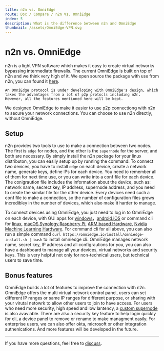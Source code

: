```yaml
---
title: n2n vs. OmniEdge
route: Doc / Compare / n2n Vs. OmniEdge
index: 5
description: What is the difference between n2n and OmniEdge
thumbnail: /assets/OmniEdge-VPN.svg
---
```


# n2n vs. OmniEdge

n2n is a light VPN software which makes it easy to create virtual networks bypassing intermediate firewalls. The current OmniEdge is built on top of n2n and we think very high of it. We open source the package with use from n2n, you can found it [here](https://omniedge.io/docs/article/Opensource).

```
An OmniEdge protocol is under developing with OmniEdge's design, which takes the advantages from a lot of p2p protocls including n2n. However, all the features mentioned here will be kept.
```

We designed OmniEdge to make it easier to use p2p connectiong with n2n to secure your network connections. You can choose to use n2n directly, without OmniEdge. 

## Setup

n2n provides two tools to use to make a connection between two nodes. The first is `edge` for nodes, and the other is the `supernode` for the server, and both are necessary. By simply install the n2n package for your linux distributon, you can easily setup up by running the command. To connect two devices, you have to install `edge` on each device, create a network name, generate keys, define IPs for each device. You need to remember all of them for next time use, or you can write into a conf file for each device. The conigraution file includes the information about the device, such as: network name, secrect key, IP address, supernode address, and you need to create the similar file for the other device. Every devices need such a conf file to make a connection, so the number of configuration files grows incredibley in the number of devices, which also make it harder to manage. 

To connect devices using OmniEdge, you just need to log in to OmniEdge on each device, with GUI apps for [windows](/download/windows)，[android](/download/windows),[iOS]() or command cli for [linux](/download/linuxcli), [macOS](/download/macos),[Synology](/download/synology),[Raspberry Pi](/download/rasp), [ARM based Hardware](/download/embedded), [Nvidia Machine Learning Hardware](/download/nvidia). For command cli for all above, you can also run a simple command `curl https://omniedge.io/install/omniedge-install.sh | bash` to install omniedge cli. OmniEdge manages network name, secret key, IP address and all configrautions for you, you can also have a dashboard to manage all your devices, virtual networks and security keys. This is very helpful not only for non-technical users, but technical users to save time. 

## Bonus features

OmniEdge builds a lot of features to improve the connection with n2n. OmniEdge offers the multi virtual network control panel, users can set different IP ranges or same IP ranges for different purpose, or sharing with your virutal netowrk to allow other users to join to have access. For users who need more security, high speed and low lantency, a [custom supernode](/docs#6-customize-supernode) is also avaviable. There are also a security key feature to help login quickly for cli, a device panel to remove or rename to make managment easily. For enterprise users, we can also offer okta, microsoft or other integration authenications. And more features will be developed in the future.

-----

If you have more questions, feel free to [discuss](https://github.com/omniedgeio/omniedge/discussions).